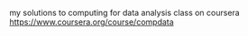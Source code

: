 my solutions to computing for data analysis class on coursera
https://www.coursera.org/course/compdata

